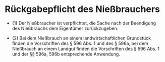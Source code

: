 # Rückgabepflicht des Nießbrauchers

- (1) Der Nießbraucher ist verpflichtet, die Sache nach der Beendigung des Nießbrauchs dem Eigentümer zurückzugeben.

- (2) Bei dem Nießbrauch an einem landwirtschaftlichen Grundstück finden die Vorschriften des § 596 Abs. 1 und des § 596a, bei dem Nießbrauch an einem Landgut finden die Vorschriften des § 596 Abs. 1 und der §§ 596a, 596b entsprechende Anwendung.

